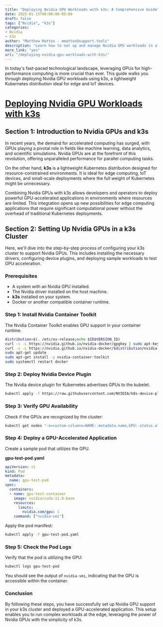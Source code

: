 ```yaml
---
title: "Deploying Nvidia GPU Workloads with k3s: A Comprehensive Guide"
date: 2025-01-15T00:00:00-05:00
draft: false
tags: ["Nvidia", "k3s"]
categories:
- Nvidia
- k3s
author: "Matthew Mattox - mmattox@support.tools"
description: "Learn how to set up and manage Nvidia GPU workloads in a k3s cluster."
more_link: "yes"
url: "/deploying-nvidia-gpu-workloads-with-k3s/"
---
```


In today's fast-paced technological landscape, leveraging GPUs for high-performance computing is more crucial than ever. This guide walks you through deploying Nvidia GPU workloads using k3s, a lightweight Kubernetes distribution ideal for edge and IoT devices.

<!--more-->

# [Deploying Nvidia GPU Workloads with k3s](#deploying-nvidia-gpu-workloads-with-k3s)
## Section 1: Introduction to Nvidia GPUs and k3s  
In recent years, the demand for accelerated computing has surged, with GPUs playing a pivotal role in fields like machine learning, data analytics, and scientific simulations. Nvidia GPUs are at the forefront of this revolution, offering unparalleled performance for parallel computing tasks.

On the other hand, **k3s** is a lightweight Kubernetes distribution designed for resource-constrained environments. It is ideal for edge computing, IoT devices, and small-scale deployments where the full weight of Kubernetes might be unnecessary.

Combining Nvidia GPUs with k3s allows developers and operators to deploy powerful GPU-accelerated applications in environments where resources are limited. This integration opens up new possibilities for edge computing applications that require significant computational power without the overhead of traditional Kubernetes deployments.

## Section 2: Setting Up Nvidia GPUs in a k3s Cluster  
Here, we'll dive into the step-by-step process of configuring your k3s cluster to support Nvidia GPUs. This includes installing the necessary drivers, configuring device plugins, and deploying sample workloads to test GPU acceleration.

### Prerequisites
- A system with an Nvidia GPU installed.
- The Nvidia driver installed on the host machine.
- **k3s** installed on your system.
- Docker or another compatible container runtime.

### Step 1: Install Nvidia Container Toolkit
The Nvidia Container Toolkit enables GPU support in your container runtime.

```bash
distribution=$(. /etc/os-release;echo $ID$VERSION_ID)
curl -s -L https://nvidia.github.io/nvidia-docker/gpgkey | sudo apt-key add -
curl -s -L https://nvidia.github.io/nvidia-docker/$distribution/nvidia-docker.list | sudo tee /etc/apt/sources.list.d/nvidia-docker.list
sudo apt-get update
sudo apt-get install -y nvidia-container-toolkit
sudo systemctl restart docker
```

### Step 2: Deploy Nvidia Device Plugin
The Nvidia device plugin for Kubernetes advertises GPUs to the kubelet.

```bash
kubectl apply -f https://raw.githubusercontent.com/NVIDIA/k8s-device-plugin/v0.13.0/nvidia-device-plugin.yml
```

### Step 3: Verify GPU Availability
Check if the GPUs are recognized by the cluster:

```bash
kubectl get nodes "-o=custom-columns=NAME:.metadata.name,GPU:.status.allocatable.nvidia\.com/gpu"
```

### Step 4: Deploy a GPU-Accelerated Application
Create a sample pod that utilizes the GPU.

**gpu-test-pod.yaml**
```yaml
apiVersion: v1
kind: Pod
metadata:
  name: gpu-test-pod
spec:
  containers:
  - name: gpu-test-container
    image: nvidia/cuda:11.0-base
    resources:
      limits:
        nvidia.com/gpu: 1
    command: ["nvidia-smi"]
```

Apply the pod manifest:

```bash
kubectl apply -f gpu-test-pod.yaml
```

### Step 5: Check the Pod Logs
Verify that the pod is utilizing the GPU:

```bash
kubectl logs gpu-test-pod
```

You should see the output of `nvidia-smi`, indicating that the GPU is accessible within the container.

### Conclusion
By following these steps, you have successfully set up Nvidia GPU support in your k3s cluster and deployed a GPU-accelerated application. This setup enables you to run complex workloads at the edge, leveraging the power of Nvidia GPUs with the simplicity of k3s.
